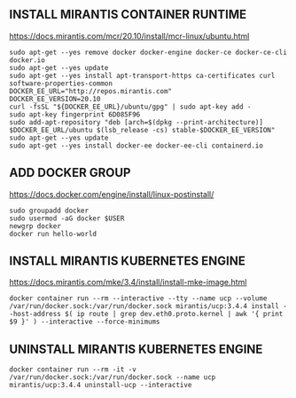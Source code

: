 ## INSTALL MIRANTIS CONTAINER RUNTIME
https://docs.mirantis.com/mcr/20.10/install/mcr-linux/ubuntu.html
```
sudo apt-get --yes remove docker docker-engine docker-ce docker-ce-cli docker.io
sudo apt-get --yes update
sudo apt-get --yes install apt-transport-https ca-certificates curl software-properties-common
DOCKER_EE_URL="http://repos.mirantis.com"
DOCKER_EE_VERSION=20.10
curl -fsSL "${DOCKER_EE_URL}/ubuntu/gpg" | sudo apt-key add -
sudo apt-key fingerprint 6D085F96
sudo add-apt-repository "deb [arch=$(dpkg --print-architecture)] $DOCKER_EE_URL/ubuntu $(lsb_release -cs) stable-$DOCKER_EE_VERSION"
sudo apt-get --yes update
sudo apt-get --yes install docker-ee docker-ee-cli containerd.io
```
## ADD DOCKER GROUP
https://docs.docker.com/engine/install/linux-postinstall/
```
sudo groupadd docker
sudo usermod -aG docker $USER
newgrp docker
docker run hello-world
```
## INSTALL MIRANTIS KUBERNETES ENGINE
https://docs.mirantis.com/mke/3.4/install/install-mke-image.html
```
docker container run --rm --interactive --tty --name ucp --volume /var/run/docker.sock:/var/run/docker.sock mirantis/ucp:3.4.4 install --host-address $( ip route | grep dev.eth0.proto.kernel | awk '{ print $9 }' ) --interactive --force-minimums
```
## UNINSTALL MIRANTIS KUBERNETES ENGINE
```
docker container run --rm -it -v /var/run/docker.sock:/var/run/docker.sock --name ucp mirantis/ucp:3.4.4 uninstall-ucp --interactive
```

